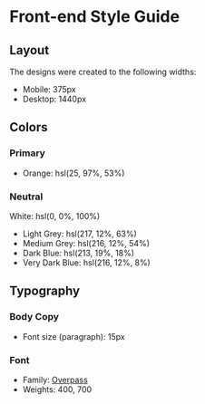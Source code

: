 # Front-end Style Guide

## Layout

The designs were created to the following widths:

- Mobile: 375px
- Desktop: 1440px

## Colors

### Primary

- Orange: hsl(25, 97%, 53%)

### Neutral

White: hsl(0, 0%, 100%)
- Light Grey: hsl(217, 12%, 63%)
- Medium Grey: hsl(216, 12%, 54%)
- Dark Blue: hsl(213, 19%, 18%)
- Very Dark Blue: hsl(216, 12%, 8%)

## Typography

### Body Copy

- Font size (paragraph): 15px

### Font

- Family: [Overpass](https://fonts.google.com/specimen/Overpass)
- Weights: 400, 700
